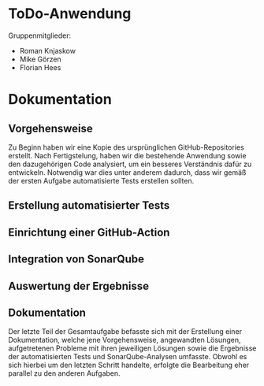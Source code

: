 # ToDo-Anwendung

Gruppenmitglieder:
- Roman Knjaskow
- Mike Görzen
- Florian Hees

# Dokumentation

## Vorgehensweise

Zu Beginn haben wir eine Kopie des ursprünglichen GitHub-Repositories erstellt. Nach Fertigstelung, haben wir die bestehende Anwendung sowie den dazugehörigen Code analysiert, um ein besseres Verständnis dafür zu entwickeln. Notwendig war dies unter anderem dadurch, dass wir gemäß der ersten Aufgabe automatisierte Tests erstellen sollten. 


## Erstellung automatisierter Tests

## Einrichtung einer GitHub-Action

## Integration von SonarQube

## Auswertung der Ergebnisse

## Dokumentation

Der letzte Teil der Gesamtaufgabe befasste sich mit der Erstellung einer Dokumentation, welche jene Vorgehensweise, angewandten Lösungen, aufgetretenen Probleme mit ihren jeweiligen Lösungen sowie die Ergebnisse der automatisierten Tests und SonarQube-Analysen umfasste. Obwohl es sich hierbei um den letzten Schritt handelte, erfolgte die Bearbeitung eher parallel zu den anderen Aufgaben.
